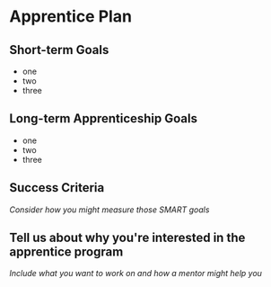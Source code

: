 # Apprentice Plan

## Short-term Goals
- one
- two
- three

## Long-term Apprenticeship Goals 
- one
- two
- three

## Success Criteria
_Consider how you might measure those SMART goals_

## Tell us about why you're interested in the apprentice program
_Include what you want to work on and how a mentor might help you_

